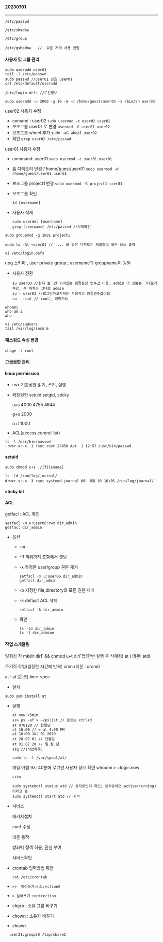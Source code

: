 #### 20200701

-----


```
/etc/passwd

/etc/shadow

/etc/group

/etc/gshadow   //  요즘 거의 사용 안함
```

#### 사용자 및 그룹 관리

```
sudo useradd user01 
tail -1 /etc/passwd
sudo passwd //user01 암호 user01
cat /etc/default/useradd

/etc/login.defs //로긴정보
```

```
sudo useradd -u 2000 -g 10 -m -d /home/guest/user03 -s /bin/sh user03
```



user02  사용자 수정

- comand : user02  `sudo usermod -c user02 user02`
- 보조그룹 user01 로 변경 `usermod -G user01 user02`
- 보조그룹 wheel 추가 `sudo -aG wheel user02`
- 확인 `grep user02 /etc/passwd`

user01 사용자 수정

- command: user01 `sudo usermod -c user01 user01`
- 홈 디렉토리 변경 / home/guest/user01 `sudo usermod -d /home/guest/user01 user01`
- 보조그룹 project1 변경 `sudo usermod -G project1 user01`





- 보조그룹 확인

  ```
  id [username]
  ```

  

- 사용자 삭제

  ```
  sudo userdel [username]
  grep [username] /etc/passwd //삭제확인
  ```



```
sudo groupmod -g 1001 project1
```

```
sudo ls -Al ~user04 // .,.. 와 같은 디렉토리 제외하고 모든 요소 출력
```

```
vi /etc/login.defs
```

upg 스키마 ,  user private group ;  username과 groupname이 동일

- 사용자 전환

  ```
  su user03 //현재 로그인 되어있는 환경설정 변수값 이용; admin 의 정보는 그대로가져감, 즉 위치는 그대로 admin
  su - user03 //로그인하고자하는 사용자의 환경변수값이용
  su - root // root는 생략가능
  ```

  

```
whoami
who am i
who
```

```
vi /etc/sudoers
tail /var/log/secure

```

#### 패스워드 속성 변경

```
chage -l root
```



#### 고급권한 관리

#### linux permission

- rwx 기본권한 읽기, 쓰기, 실행

- 확장권한  setuid setgid, sticky

  u+s	4000	4755	4644

  g+s	2000

  o+t	1000

- ACL(access control list)



```
ls -l /usr/bin/passwd
-rwsr-xr-x. 1 root root 27856 Apr  1 12:57 /usr/bin/passwd

```



#### setuid

```
sudo chmod u+s ./[filename]
```
```
ls -ld /run/log/journal/
drwxr-sr-x. 3 root systemd-journal 60  6월 30 10:05 /run/log/journal/
```

#### sticky bit

#### ACL

getfacl : ACL 확인

```
setfacl -m u:user06:rwx dir_admin
getfacl dir_admin
```

- 옵션

  - -m

  - -R 하위까지 포함해서 셋팅

  - -x  특정한 user/group 권한 제거

    ```
    setfacl -x u:user06 dir_admin
    getfacl dir_admin
    ```

    

  - -b 지정한 file,directory의 모든 권한 제거

  - -k default ACL 삭제

    ```
    setfacl -k dir_admin
    ```

    

  - 확인

    ```
    ls -ld dir_admin
    ls -l dir_admine
    ```





#### 작업 스케쥴링

일회성 작 mkdir dirF && chmod u+t dirF업(한번 실행 후 삭제됨) at ( 데몬: atd)

주기적 작업(일정한 시간에 반복) cron (데몬 : crond)

at : at [옵션] time-spec

- 설치

```
sudo yum install at
```

- 실행

  ```
  at now +5min
  as> ps -ef > ~/pslist // 종료는 ctrl+d
  at 070120 // 월일년
  at 16:00 // = at 4:00 PM 
  at 16:00 Jul 01 2020
  at 20-07-01 // 년월일
  at 01.07.20 // 일.월.년
  atq //(작업목록)
  ```

  ```
  sudo ls -l /var/spool/at/
  ```

  매일 아침 9시 40분에 로그인 사용자 정보 확인 whoami > ~login.now

  ```
  cron
  ```

  ```
  sudo systemctl status atd // 동작중인지 확인; 동작중이면 active(running)이라고 뜸
  sudo systemctl start atd // 시작
  ```

- 서비스 

  패키지설치

  conf 수정

  데몬 동작

  방화벽 정책 허용, 권한 부여

  서비스확인

  

- crontab 입력방법 확인

  ```
  cat /etc/crontab
  ```






- `>>  이어쓰기redirection6`
- `> 덮어쓰기 redirection`

- chgrp : 소유 그룹 바꾸기

- chown : 소유자 바꾸기 

- chown 
```
  user21:group20 /tmp/share2
```